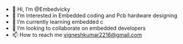 - 👋 Hi, I’m @Embedvicky
- 👀 I’m interested in Embedded coding and Pcb hardware designing
- 🌱 I’m currently learning embedded c
- 💞️ I’m looking to collaborate on embedded developers
- 📫 How to reach me vigneshkumar2216@gmail.com

<!---
Embedvicky/Embedvicky is a ✨ special ✨ repository because its `README.md` (this file) appears on your GitHub profile.
You can click the Preview link to take a look at your changes.
--->
